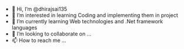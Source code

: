 - 👋 Hi, I’m @dhirajsai135
- 👀 I’m interested in learning Coding and implementing them in project
- 🌱 I’m currently learning Web technologies and .Net framework languages
- 💞️ I’m looking to collaborate on ...
- 📫 How to reach me ...

<!---
dhirajsai135/dhirajsai135 is a ✨ special ✨ repository because its `README.md` (this file) appears on your GitHub profile.
You can click the Preview link to take a look at your changes.
--->
